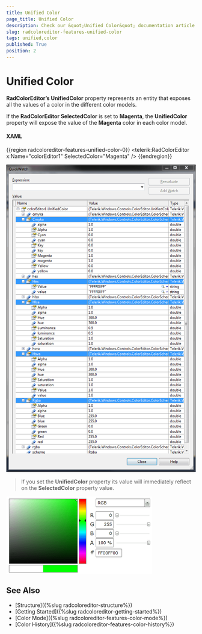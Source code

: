 ```yaml
---
title: Unified Color
page_title: Unified Color
description: Check our &quot;Unified Color&quot; documentation article for the RadColorEditor {{ site.framework_name }} control.
slug: radcoloreditor-features-unified-color
tags: unified,color
published: True
position: 2
---
```


# Unified Color

__RadColorEditor’s UnifiedColor__ property represents an entity that exposes all the values of a color in the different color models.

If the __RadColorEditor SelectedColor__ is set to __Magenta__, the __UnifiedColor__ property will expose the value of the __Magenta__ color in each color model. 

#### __XAML__
{{region radcoloreditor-features-unified-color-0}}
	<telerik:RadColorEditor x:Name="colorEditor1" SelectedColor="Magenta" />
{{endregion}}

![radcoloreditor-features-unified-color](images/radcoloreditor-features-unified-color.png)

>If you set the __UnifiedColor__ property its value will immediately reflect on the __SelectedColor__ property value.

![radcoloreditor-features-set-unified-color](images/radcoloreditor-features-set-unified-color.png)

## See Also
 * [Structure]({%slug radcoloreditor-structure%})
 * [Getting Started]({%slug radcoloreditor-getting-started%})
 * [Color Mode]({%slug radcoloreditor-features-color-mode%})
 * [Color History]({%slug radcoloreditor-features-color-history%})